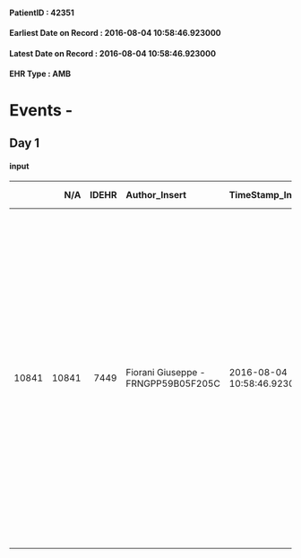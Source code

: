 
#### PatientID : 42351
#### Earliest Date on Record : 2016-08-04 10:58:46.923000
#### Latest Date on Record : 2016-08-04 10:58:46.923000
#### EHR Type : AMB

# Events - 

## Day 1

#### input
|       |    N/A |   IDEHR | Author_Insert                       | TimeStamp_Insert           | EHRType   |   PatientID |   IDDigitalSignDocument | persone_vicine   |   Unnamed: 0_x.1 |   IDANAMNESI_SOCIALE | Patient   | FamigliaAltro   | Paziente_T   | FamigliaAltro_T   |   Non_Rilevabile_x.1 | Note_Non_Rilevabile_x.1   | opt_Problemi   | Note_I                                                                                                                                                                                                                                                                                                                                                                                                                 | ds_note_timori                                                                                                                                                   | opt_paziente_a   | opt_famiglia_a   | opt_adeguatezza   | opt_paziente_solo   | ds_note_con                                                                                                                                                                                                                             | opt_presente_assente   | Presenza_minori   | Caregiver_principale   | opt_capacita     | opt_necessario   | opt_presente   | opt_risorse_ec   | opt_paziente_psi   | opt_Ins_vol   | opt_paziente_ad   | opt_caregiver_ad   | opt_esenzione   | opt_inv_civile   |   ds_codice_es | Needs     | Domestic partnership   | Fragility                    | opt_disponibilita_f   | opt_indennita_acc   | opt_legge   | opt_famiglia_psi   | opt_disponibilit_paz   |
|------:|-------:|--------:|:------------------------------------|:---------------------------|:----------|------------:|------------------------:|:-----------------|-----------------:|---------------------:|:----------|:----------------|:-------------|:------------------|---------------------:|:--------------------------|:---------------|:-----------------------------------------------------------------------------------------------------------------------------------------------------------------------------------------------------------------------------------------------------------------------------------------------------------------------------------------------------------------------------------------------------------------------|:-----------------------------------------------------------------------------------------------------------------------------------------------------------------|:-----------------|:-----------------|:------------------|:--------------------|:----------------------------------------------------------------------------------------------------------------------------------------------------------------------------------------------------------------------------------------|:-----------------------|:------------------|:-----------------------|:-----------------|:-----------------|:---------------|:-----------------|:-------------------|:--------------|:------------------|:-------------------|:----------------|:-----------------|---------------:|:----------|:-----------------------|:-----------------------------|:----------------------|:--------------------|:------------|:-------------------|:-----------------------|
| 10841 |  10841 |    7449 | Fiorani Giuseppe - FRNGPP59B05F205C | 2016-08-04 10:58:46.923000 | AMB       |       42351 |                  448079 | N/A              |             3896 |                 2515 | Si#1      | Si#1            | Parziale#2   | Si#1              |                    0 | NR                        | No#0           | Il pz era informato della malattia e della presenza di alcune metastasi a carico dell'encefalo,che avrebbero dovuto essere trattate con RT panencefalica . Ha sempre espresso il desiderio di non subire accanimenti di tipo terapeutico. Anche la moglie √® consapevole della gravit√† e dell'inefficacia di qualunque trattamento ,anche d'emergenza chirurgica,come proposto dai sanitari dopo l'insulto emorragico | Dal colloquio con la moglie non sono emersi timori di nessun tipo,con assoluta congruenza ad un percorso di sole cure palliative di fine vita ,in ambito hospice | Congruenti#1     | Congruenti#1     | Si#1              | No#0                | Il pz vive con la moglie Alessandra di aa 65.Non hanno figli. Due fratelli,un maschio ed una femmina,la quale vive in Germania.Entrambi i genitori viventi:il padre Ovilio √® seguito al domicilio dall'equipe di cure palliative Vidas | Presente#1             | No#0              | La moglie              | Incrementabile#1 | No#0             | No#0           | Adeguate#1       | No#0               | No#0          | Problematica#0    | Totale#2           | Si#1            | No#0             |             48 | Clinici#0 | Coniuge/Convivente#0   | sovraccarico assistenziale#4 | No#0                  | No#0                | No#0        | No#0               | No#0                   |


